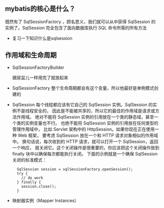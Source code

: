 ## mybatis的核心是什么？

既然有了 SqlSessionFactory ，顾名思义，我们就可以从中获得 SqlSession 的实例了。SqlSession 完全包含了面向数据库执行 SQL 命令所需的所有方法

- 复习一下知识什么是sqlsession

## 作用域和生命周期

- SqlSessionFactoryBuilder

    跟尿盆儿一样用完了就放起来

- SqlSessionFactory
整个生命周期都会有这个变量，所以他最好是单例模式创建的

- SqlSession
每个线程都应该有它自己的 SqlSession 实例。SqlSession 的实例不是线程安全的，
因此是不能被共享的，所以它的最佳的作用域是请求或方法作用域。
绝对不能将 SqlSession 实例的引用放在一个类的静态域，甚至一个类的实例变量也不行。
也绝不能将 SqlSession 实例的引用放在任何类型的管理作用域中，
比如 Servlet 架构中的 HttpSession。如果你现在正在使用一种 Web 框架，
要考虑 SqlSession 放在一个和 HTTP 请求对象相似的作用域中。
换句话说，每次收到的 HTTP 请求，就可以打开一个 SqlSession，返回一个响应，
就关闭它。这个关闭操作是很重要的，你应该把这个关闭操作放到 finally 块中以确保每次都能执行关闭。
下面的示例就是一个确保 SqlSession 关闭的标准模式：

        SqlSession session = sqlSessionFactory.openSession();
        try {
          // do work
        } finally {
          session.close();
        }
        

- 映射器实例（Mapper Instances）

  
